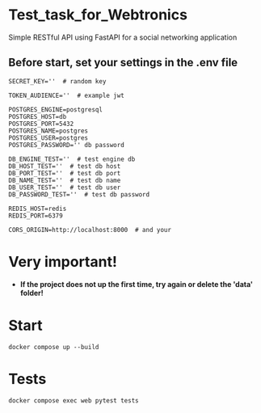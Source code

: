 # Test_task_for_Webtronics
Simple RESTful API using FastAPI for a social networking application

## Before start, set your settings in the .env file
```
SECRET_KEY=''  # random key

TOKEN_AUDIENCE=''  # example jwt

POSTGRES_ENGINE=postgresql
POSTGRES_HOST=db
POSTGRES_PORT=5432
POSTGRES_NAME=postgres
POSTGRES_USER=postgres
POSTGRES_PASSWORD='' db password

DB_ENGINE_TEST=''  # test engine db
DB_HOST_TEST=''  # test db host
DB_PORT_TEST=''  # test db port
DB_NAME_TEST=''  # test db name
DB_USER_TEST=''  # test db user
DB_PASSWORD_TEST=''  # test db password

REDIS_HOST=redis
REDIS_PORT=6379 

CORS_ORIGIN=http://localhost:8000  # and your
```
# Very important!
+ **If the project does not up the first time, try again or delete the 'data' folder!**  
# Start
```commandline
docker compose up --build
```
# Tests
```commandline
docker compose exec web pytest tests
```
